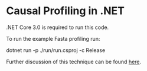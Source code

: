 # Causal Profiling in .NET

.NET Core 3.0 is required to run this code.

To run the example Fasta profiling run:

dotnet run -p ./run/run.csproj -c Release

Further discussion of this technique can be found [here](http://anthonylloyd.github.io/blog/2019/10/11/causal-profiling).